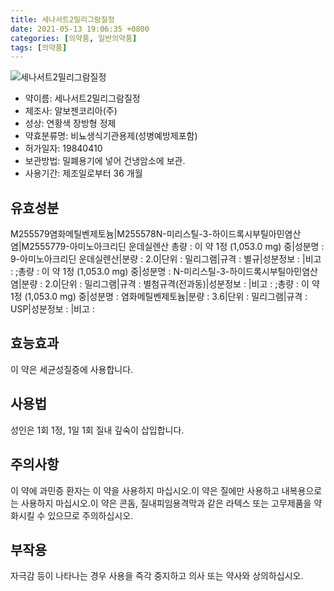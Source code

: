```yaml
---
title: 세나서트2밀리그람질정
date: 2021-05-13 19:06:35 +0800
categories: [의약품, 일반의약품]
tags: [의약품]
---
```

![세나서트2밀리그람질정](https://nedrug.mfds.go.kr/pbp/cmn/itemImageDownload/1NOwp2F6EVc)

- 약이름: 세나서트2밀리그람질정
- 제조사: 알보젠코리아(주)
- 성상: 연황색 장방형 정제
- 약효분류명: 비뇨생식기관용제(성병예방제포함)
- 허가일자: 19840410
- 보관방법: 밀폐용기에 넣어 건냉암소에 보관.
- 사용기간: 제조일로부터 36 개월
## 유효성분
M255579염화메틸벤제토늄|M255578N-미리스틸-3-하이드록시부틸아민염산염|M2555779-아미노아크리딘 운데실렌산
총량 : 이 약 1정 (1,053.0 mg) 중|성분명 : 9-아미노아크리딘 운데실렌산|분량 : 2.0|단위 : 밀리그램|규격 : 별규|성분정보 : |비고 : ;총량 : 이 약 1정 (1,053.0 mg) 중|성분명 : N-미리스틸-3-하이드록시부틸아민염산염|분량 : 2.0|단위 : 밀리그램|규격 : 별첨규격(전과동)|성분정보 : |비고 : ;총량 : 이 약 1정 (1,053.0 mg) 중|성분명 : 염화메틸벤제토늄|분량 : 3.6|단위 : 밀리그램|규격 : USP|성분정보 : |비고 :
## 효능효과
이 약은 세균성질증에 사용합니다.
## 사용법
성인은 1회 1정, 1일 1회 질내 깊숙이 삽입합니다.
## 주의사항
이 약에 과민증 환자는 이 약을 사용하지 마십시오.이 약은 질에만 사용하고 내복용으로는 사용하지 마십시오.이 약은 콘돔, 질내피임용격막과 같은 라텍스 또는 고무제품을 약화시킬 수 있으므로 주의하십시오.
## 부작용
자극감 등이 나타나는 경우 사용을 즉각 중지하고 의사 또는 약사와 상의하십시오.
